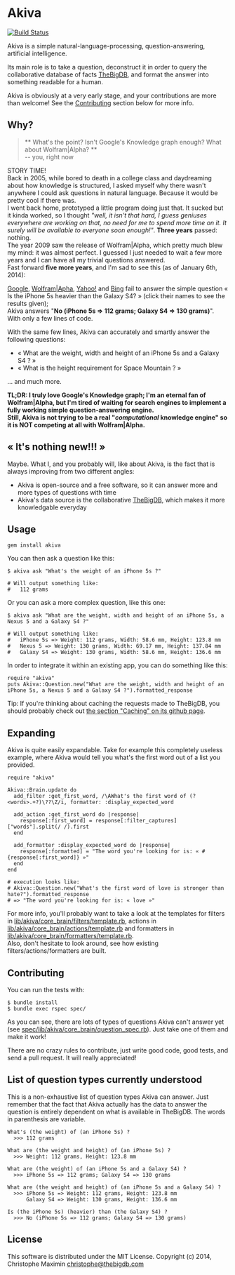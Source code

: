 Akiva
=====

[![Build Status](https://secure.travis-ci.org/thebigdb/akiva.png)](http://travis-ci.org/thebigdb/akiva)

Akiva is a simple natural-language-processing, question-answering, artificial intelligence.
  
Its main role is to take a question, deconstruct it in order to query the 
collaborative database of facts [TheBigDB](http://thebigdb.com), and format the answer into something readable for a human.

Akiva is obviously at a very early stage, and your contributions are more than welcome! See the [Contributing](https://github.com/thebigdb/akiva#contributing) section below for more info.

## Why?

> ** What's the point? Isn't Google's Knowledge graph enough? What about Wolfram|Alpha? **  
> -- you, right now

STORY TIME!  
Back in 2005, while bored to death in a college class and daydreaming about how knowledge is structured, I asked myself why there wasn't anywhere I could ask questions in natural language. Because it would be pretty cool if there was.  
I went back home, prototyped a little program doing just that. It sucked but it kinda worked, so I thought *"well, it isn't that hard, I guess geniuses everywhere are working on that, no need for me to spend more time on it. It surely will be available to everyone soon enough!"*. **Three years** passed: nothing.  
The year 2009 saw the release of Wolfram|Alpha, which pretty much blew my mind: it was almost perfect. I guessed I just needed to wait a few more years and I can have all my trivial questions answered.  
Fast forward **five more years**, and I'm sad to see this (as of January 6th, 2014):  

[Google](http://imgur.com/RWjgcoM), [Wolfram|Apha](http://imgur.com/4QOHcN1), [Yahoo!](http://imgur.com/KXYnoqA) and [Bing](http://imgur.com/oOTloSQ) fail to answer the simple question « Is the iPhone 5s heavier than the Galaxy S4? » (click their names to see the results given);  
Akiva answers "**No (iPhone 5s => 112 grams; Galaxy S4 => 130 grams)**". With only a few lines of code.

With the same few lines, Akiva can accurately and smartly answer the following questions:  

* « What are the weight, width and height of an iPhone 5s and a Galaxy S4 ? »   
* « What is the height requirement for Space Mountain ? »  

… and much more.
 
  
**TL;DR: I truly love Google's Knowledge graph; I'm an eternal fan of Wolfram|Alpha, but I'm tired of waiting for search engines to implement a fully working simple question-answering engine.  
Still, Akiva is not trying to be a real "*computational* knowledge engine" so it is NOT competing at all with Wolfram|Alpha.**  
  
## « It's nothing new!!! »

Maybe. What I, and you probably will, like about Akiva, is the fact that is always improving from two different angles:
  
* Akiva is open-source and a free software, so it can answer more and more types of questions with time
* Akiva's data source is the collaborative [TheBigDB](http://thebigdb.com), which makes it more knowledgable everyday

## Usage

    gem install akiva

You can then ask a question like this: 

    $ akiva ask "What's the weight of an iPhone 5s ?"

    # Will output something like:
    #   112 grams

Or you can ask a more complex question, like this one:

    $ akiva ask "What are the weight, width and height of an iPhone 5s, a Nexus 5 and a Galaxy S4 ?"

    # Will output something like:
    #   iPhone 5s => Weight: 112 grams, Width: 58.6 mm, Height: 123.8 mm
    #   Nexus 5 => Weight: 130 grams, Width: 69.17 mm, Height: 137.84 mm
    #   Galaxy S4 => Weight: 130 grams, Width: 58.6 mm, Height: 136.6 mm

In order to integrate it within an existing app, you can do something like this:
    
    require "akiva"
    puts Akiva::Question.new("What are the weight, width and height of an iPhone 5s, a Nexus 5 and a Galaxy S4 ?").formatted_response

Tip: If you're thinking about caching the requests made to TheBigDB, you should probably check out [the section "Caching" on its github page](https://github.com/thebigdb/thebigdb-ruby#caching).

## Expanding

Akiva is quite easily expandable. Take for example this completely useless example, where Akiva would tell you what's the first word out of a list you provided. 

    require "akiva"
    
    Akiva::Brain.update do
      add_filter :get_first_word, /\AWhat's the first word of (?<words>.+?)\??\Z/i, formatter: :display_expected_word
      
      add_action :get_first_word do |response|
        response[:first_word] = response[:filter_captures]["words"].split(/ /).first
      end

      add_formatter :display_expected_word do |response|
        response[:formatted] = "The word you're looking for is: « #{response[:first_word]} »"
      end
    end

    # execution looks like:
    # Akiva::Question.new("What's the first word of love is stronger than hate?").formatted_response
    # => "The word you're looking for is: « love »"

For more info, you'll probably want to take a look at the templates for filters in [lib/akiva/core_brain/filters/template.rb](https://github.com/thebigdb/akiva/blob/master/lib/akiva/core_brain/filters/template.rb), actions in [lib/akiva/core_brain/actions/template.rb](https://github.com/thebigdb/akiva/blob/master/lib/akiva/core_brain/actions/template.rb) and formatters in [lib/akiva/core_brain/formatters/template.rb](https://github.com/thebigdb/akiva/blob/master/lib/akiva/core_brain/formatters/template.rb).  
Also, don't hesitate to look around, see how existing filters/actions/formatters are built.


## Contributing

You can run the tests with:
  
    $ bundle install
    $ bundle exec rspec spec/

As you can see, there are lots of types of questions Akiva can't answer yet (see [spec/lib/akiva/core_brain/question_spec.rb](https://github.com/thebigdb/akiva/blob/master/spec/lib/akiva/core_brain/question_spec.rb)). Just take one of them and make it work!

There are no crazy rules to contribute, just write good code, good tests, and send a pull request. It will really appreciated!

## List of question types currently understood

This is a non-exhaustive list of question types Akiva can answer. Just remember that the fact that Akiva actually has the data to answer the question is entirely dependent on what is available in TheBigDB.
The words in parenthesis are variable.

    What's (the weight) of (an iPhone 5s) ?
      >>> 112 grams
      
    What are (the weight and height) of (an iPhone 5s) ?
      >>> Weight: 112 grams, Height: 123.8 mm
      
    What are (the weight) of (an iPhone 5s and a Galaxy S4) ?
      >>> iPhone 5s => 112 grams; Galaxy S4 => 130 grams
      
    What are (the weight and height) of (an iPhone 5s and a Galaxy S4) ?
      >>> iPhone 5s => Weight: 112 grams, Height: 123.8 mm
          Galaxy S4 => Weight: 130 grams, Height: 136.6 mm
      
    Is (the iPhone 5s) (heavier) than (the Galaxy S4) ?
      >>> No (iPhone 5s => 112 grams; Galaxy S4 => 130 grams)


## License

This software is distributed under the MIT License. Copyright (c) 2014, Christophe Maximin <christophe@thebigdb.com>
